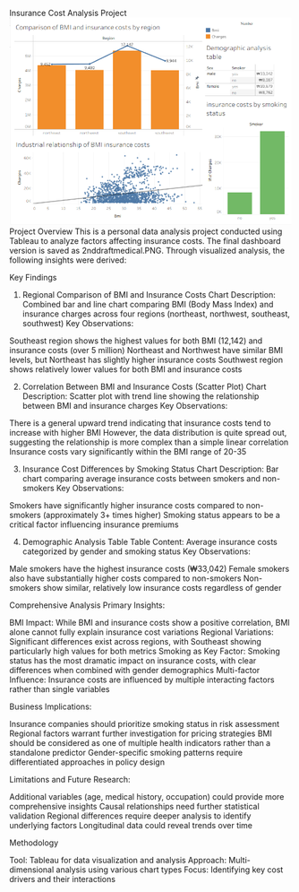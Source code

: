 Insurance Cost Analysis Project
![Insurance Cost Analysis Dashboard](2nddraftmedical.PNG)
Project Overview
This is a personal data analysis project conducted using Tableau to analyze factors affecting insurance costs. The final dashboard version is saved as 2nddraftmedical.PNG. Through visualized analysis, the following insights were derived:

Key Findings
1. Regional Comparison of BMI and Insurance Costs
Chart Description: Combined bar and line chart comparing BMI (Body Mass Index) and insurance charges across four regions (northeast, northwest, southeast, southwest)
Key Observations:

Southeast region shows the highest values for both BMI (12,142) and insurance costs (over 5 million)
Northeast and Northwest have similar BMI levels, but Northeast has slightly higher insurance costs
Southwest region shows relatively lower values for both BMI and insurance costs

2. Correlation Between BMI and Insurance Costs (Scatter Plot)
Chart Description: Scatter plot with trend line showing the relationship between BMI and insurance charges
Key Observations:

There is a general upward trend indicating that insurance costs tend to increase with higher BMI
However, the data distribution is quite spread out, suggesting the relationship is more complex than a simple linear correlation
Insurance costs vary significantly within the BMI range of 20-35

3. Insurance Cost Differences by Smoking Status
Chart Description: Bar chart comparing average insurance costs between smokers and non-smokers
Key Observations:

Smokers have significantly higher insurance costs compared to non-smokers (approximately 3+ times higher)
Smoking status appears to be a critical factor influencing insurance premiums

4. Demographic Analysis Table
Table Content: Average insurance costs categorized by gender and smoking status
Key Observations:

Male smokers have the highest insurance costs (₩33,042)
Female smokers also have substantially higher costs compared to non-smokers
Non-smokers show similar, relatively low insurance costs regardless of gender

Comprehensive Analysis
Primary Insights:

BMI Impact: While BMI and insurance costs show a positive correlation, BMI alone cannot fully explain insurance cost variations
Regional Variations: Significant differences exist across regions, with Southeast showing particularly high values for both metrics
Smoking as Key Factor: Smoking status has the most dramatic impact on insurance costs, with clear differences when combined with gender demographics
Multi-factor Influence: Insurance costs are influenced by multiple interacting factors rather than single variables

Business Implications:

Insurance companies should prioritize smoking status in risk assessment
Regional factors warrant further investigation for pricing strategies
BMI should be considered as one of multiple health indicators rather than a standalone predictor
Gender-specific smoking patterns require differentiated approaches in policy design

Limitations and Future Research:

Additional variables (age, medical history, occupation) could provide more comprehensive insights
Causal relationships need further statistical validation
Regional differences require deeper analysis to identify underlying factors
Longitudinal data could reveal trends over time

Methodology

Tool: Tableau for data visualization and analysis
Approach: Multi-dimensional analysis using various chart types
Focus: Identifying key cost drivers and their interactions
